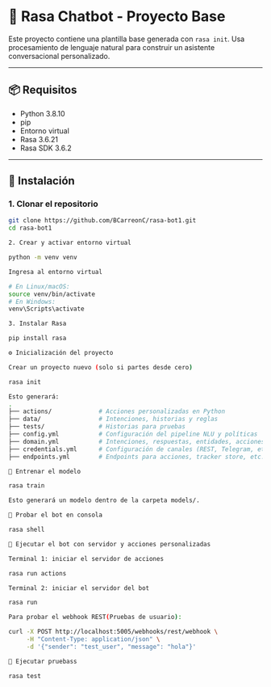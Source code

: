 # 🤖 Rasa Chatbot - Proyecto Base

Este proyecto contiene una plantilla base generada con `rasa init`. Usa procesamiento de lenguaje natural para construir un asistente conversacional personalizado.

---

## 📦 Requisitos

- Python 3.8.10
- pip
- Entorno virtual
- Rasa 3.6.21 
- Rasa SDK 3.6.2

---

## 🚀 Instalación

### 1. Clonar el repositorio

```bash
git clone https://github.com/BCarreonC/rasa-bot1.git
cd rasa-bot1

2. Crear y activar entorno virtual

python -m venv venv

Ingresa al entorno virtual

# En Linux/macOS:
source venv/bin/activate
# En Windows:
venv\Scripts\activate

3. Instalar Rasa

pip install rasa

⚙️ Inicialización del proyecto

Crear un proyecto nuevo (solo si partes desde cero)

rasa init

Esto generará:
.
├── actions/             # Acciones personalizadas en Python
├── data/                # Intenciones, historias y reglas
├── tests/               # Historias para pruebas
├── config.yml           # Configuración del pipeline NLU y políticas
├── domain.yml           # Intenciones, respuestas, entidades, acciones
├── credentials.yml      # Configuración de canales (REST, Telegram, etc.)
├── endpoints.yml        # Endpoints para acciones, tracker store, etc.

🧠 Entrenar el modelo

rasa train

Esto generará un modelo dentro de la carpeta models/.

💬 Probar el bot en consola

rasa shell

🔁 Ejecutar el bot con servidor y acciones personalizadas

Terminal 1: iniciar el servidor de acciones

rasa run actions

Terminal 2: iniciar el servidor del bot

rasa run

Para probar el webhook REST(Pruebas de usuario):

curl -X POST http://localhost:5005/webhooks/rest/webhook \
     -H "Content-Type: application/json" \
     -d '{"sender": "test_user", "message": "hola"}'

🧪 Ejecutar pruebass

rasa test
